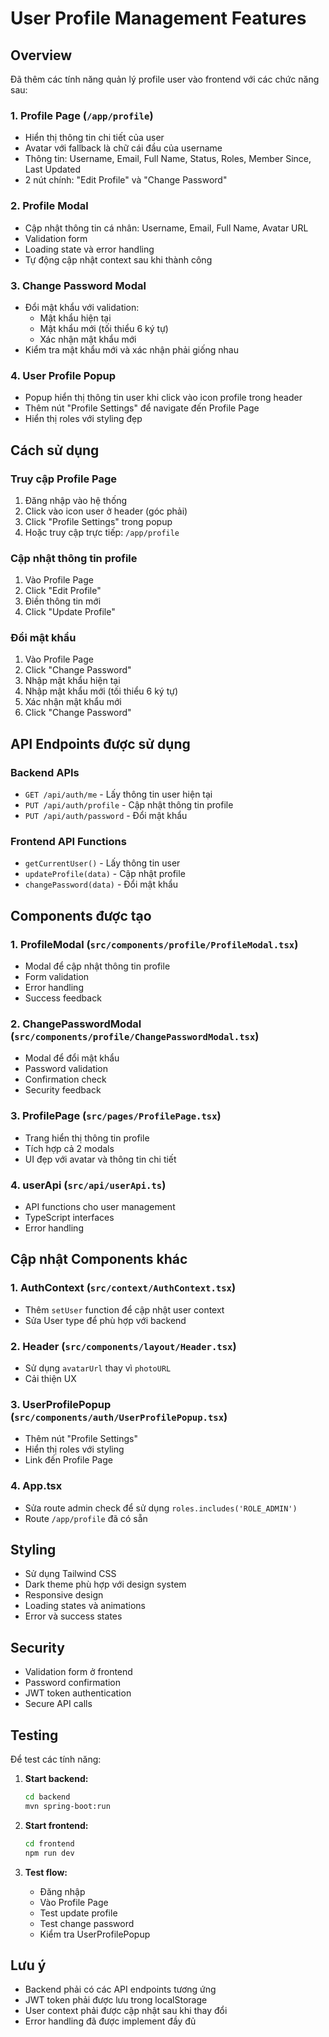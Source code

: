 # User Profile Management Features

## Overview

Đã thêm các tính năng quản lý profile user vào frontend với các chức năng sau:

### 1. Profile Page (`/app/profile`)

- Hiển thị thông tin chi tiết của user
- Avatar với fallback là chữ cái đầu của username
- Thông tin: Username, Email, Full Name, Status, Roles, Member Since, Last Updated
- 2 nút chính: "Edit Profile" và "Change Password"

### 2. Profile Modal

- Cập nhật thông tin cá nhân: Username, Email, Full Name, Avatar URL
- Validation form
- Loading state và error handling
- Tự động cập nhật context sau khi thành công

### 3. Change Password Modal

- Đổi mật khẩu với validation:
  - Mật khẩu hiện tại
  - Mật khẩu mới (tối thiểu 6 ký tự)
  - Xác nhận mật khẩu mới
- Kiểm tra mật khẩu mới và xác nhận phải giống nhau

### 4. User Profile Popup

- Popup hiển thị thông tin user khi click vào icon profile trong header
- Thêm nút "Profile Settings" để navigate đến Profile Page
- Hiển thị roles với styling đẹp

## Cách sử dụng

### Truy cập Profile Page

1. Đăng nhập vào hệ thống
2. Click vào icon user ở header (góc phải)
3. Click "Profile Settings" trong popup
4. Hoặc truy cập trực tiếp: `/app/profile`

### Cập nhật thông tin profile

1. Vào Profile Page
2. Click "Edit Profile"
3. Điền thông tin mới
4. Click "Update Profile"

### Đổi mật khẩu

1. Vào Profile Page
2. Click "Change Password"
3. Nhập mật khẩu hiện tại
4. Nhập mật khẩu mới (tối thiểu 6 ký tự)
5. Xác nhận mật khẩu mới
6. Click "Change Password"

## API Endpoints được sử dụng

### Backend APIs

- `GET /api/auth/me` - Lấy thông tin user hiện tại
- `PUT /api/auth/profile` - Cập nhật thông tin profile
- `PUT /api/auth/password` - Đổi mật khẩu

### Frontend API Functions

- `getCurrentUser()` - Lấy thông tin user
- `updateProfile(data)` - Cập nhật profile
- `changePassword(data)` - Đổi mật khẩu

## Components được tạo

### 1. ProfileModal (`src/components/profile/ProfileModal.tsx`)

- Modal để cập nhật thông tin profile
- Form validation
- Error handling
- Success feedback

### 2. ChangePasswordModal (`src/components/profile/ChangePasswordModal.tsx`)

- Modal để đổi mật khẩu
- Password validation
- Confirmation check
- Security feedback

### 3. ProfilePage (`src/pages/ProfilePage.tsx`)

- Trang hiển thị thông tin profile
- Tích hợp cả 2 modals
- UI đẹp với avatar và thông tin chi tiết

### 4. userApi (`src/api/userApi.ts`)

- API functions cho user management
- TypeScript interfaces
- Error handling

## Cập nhật Components khác

### 1. AuthContext (`src/context/AuthContext.tsx`)

- Thêm `setUser` function để cập nhật user context
- Sửa User type để phù hợp với backend

### 2. Header (`src/components/layout/Header.tsx`)

- Sử dụng `avatarUrl` thay vì `photoURL`
- Cải thiện UX

### 3. UserProfilePopup (`src/components/auth/UserProfilePopup.tsx`)

- Thêm nút "Profile Settings"
- Hiển thị roles với styling
- Link đến Profile Page

### 4. App.tsx

- Sửa route admin check để sử dụng `roles.includes('ROLE_ADMIN')`
- Route `/app/profile` đã có sẵn

## Styling

- Sử dụng Tailwind CSS
- Dark theme phù hợp với design system
- Responsive design
- Loading states và animations
- Error và success states

## Security

- Validation form ở frontend
- Password confirmation
- JWT token authentication
- Secure API calls

## Testing

Để test các tính năng:

1. **Start backend:**

   ```bash
   cd backend
   mvn spring-boot:run
   ```

2. **Start frontend:**

   ```bash
   cd frontend
   npm run dev
   ```

3. **Test flow:**
   - Đăng nhập
   - Vào Profile Page
   - Test update profile
   - Test change password
   - Kiểm tra UserProfilePopup

## Lưu ý

- Backend phải có các API endpoints tương ứng
- JWT token phải được lưu trong localStorage
- User context phải được cập nhật sau khi thay đổi
- Error handling đã được implement đầy đủ
